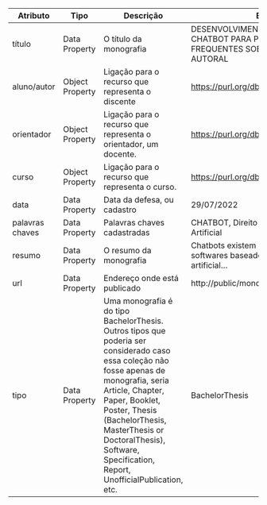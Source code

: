 | Atributo | Tipo | Descrição | Exemplo | Propriedade | Range |
| --- | --- | --- | --- | --- | --- |
| título | Data Property | O título da monografia | DESENVOLVIMENTO DE UM SISTEMA DE CHATBOT PARA PERGUNTAS FREQUENTES SOBRE A LEI DE DIREITO AUTORAL | http://purl.org/dc/elements/1.1/title | <http://www.w3.org/2001/XMLSchema#string> |
| aluno/autor | Object Property | Ligação para o recurso que representa o discente | https://purl.org/dbacademic/resource#00… | http://purl.org/dc/elements/1.1/creator | https://w3id.org/ccso/ccso#Student |
| orientador | Object Property | Ligação para o recurso que representa o orientador, um docente. | https://purl.org/dbacademic/resource#11… | http://purl.org/dc/elements/1.1/contributor |  https://w3id.org/ccso/ccso#Professor |
| curso | Object Property | Ligação para o recurso que representa o curso. | https://purl.org/dbacademic/resource#22… | http://purl.org/dc/elements/1.1/publisher | https://w3id.org/ccso/ccso#ProgramofStud |
| data  | Data Property | Data da defesa, ou cadastro | 29/07/2022 | http://purl.org/dc/elements/1.1/date | <http://www.w3.org/2001/XMLSchema#date> |
| palavras chaves | Data Property | Palavras chaves cadastradas | CHATBOT,  Direito Autoral, Inteligencia Artificial | http://purl.org/dc/elements/1.1/subject | <http://www.w3.org/2001/XMLSchema#string> |
| resumo | Data Property | O resumo da monografia | Chatbots existem há mais de 20 anos e são softwares baseados em inteligência artificial… | http://purl.org/dc/elements/1.1/description | <http://www.w3.org/2001/XMLSchema#string> |
| url | Data Property | Endereço onde está publicado | http://public/monografias?&id=16822859 | http://purl.org/dc/elements/1.1/identifier | <http://www.w3.org/2001/XMLSchema#url> |
| tipo | Data Property | Uma monografia é do tipo BachelorThesis. Outros tipos que poderia ser considerado caso essa coleção não fosse apenas de monografia, seria  Article,  Chapter,  Paper, Booklet,  Poster,  Thesis (BachelorThesis, MasterThesis or DoctoralThesis),  Software,  Specification,  Report,  UnofficialPublication, etc.  | BachelorThesis | http://purl.org/dc/elements/1.1/type | <http://www.w3.org/2001/XMLSchema#string> |
